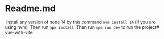 # Readme.md
​
Install any version of node 14 by this command
​
`nvm install 14` (if you are using nvm)
​
Then run `npm install`
​
Then run `npm run dev` to run the project# vue-with-vite
